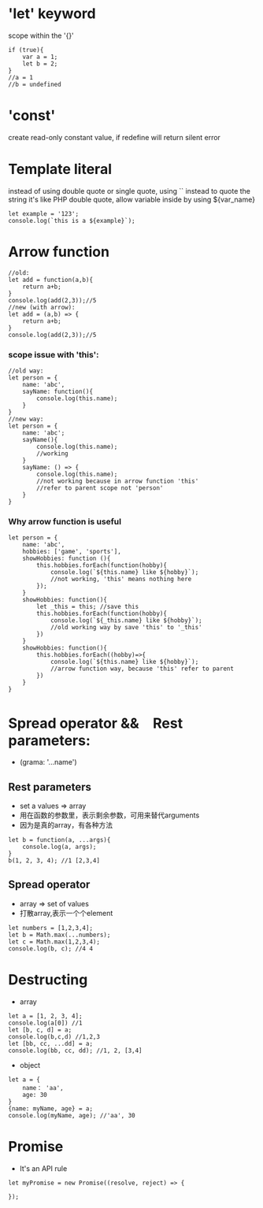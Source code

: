 # 'let' keyword
scope within the '{}'

```javscript
if (true){
	var a = 1;
	let b = 2;
}
//a = 1
//b = undefined
```

# 'const'
create read-only constant value, if redefine will return silent error


# Template literal
instead of using double quote or single quote, using `` instead to quote the string
it's like PHP double quote, allow variable inside by using ${var_name}
```
let example = '123';
console.log(`this is a ${example}`);
```

# Arrow function
```
//old:
let add = function(a,b){
	return a+b;
}
console.log(add(2,3));//5
//new (with arrow):
let add = (a,b) => {
	return a+b;
}
console.log(add(2,3));//5	
```

### scope issue with 'this':
```
//old way:
let person = {
	name: 'abc',
	sayName: function(){
		console.log(this.name);
	}
}
//new way:
let person = {
	name: 'abc';
	sayName(){
		console.log(this.name);
		//working
	}
	sayName: () => {
		console.log(this.name);
		//not working because in arrow function 'this' 
		//refer to parent scope not 'person'
	}
}
```

### Why arrow function is useful
```
let person = {
	name: 'abc',
	hobbies: ['game', 'sports'],
	showHobbies: function (){
		this.hobbies.forEach(function(hobby){
			console.log(`${this.name} like ${hobby}`);
			//not working, 'this' means nothing here 
		}); 
	}
	showHobbies: function(){
		let _this = this; //save this
		this.hobbies.forEach(function(hobby){
			console.log(`${_this.name} like ${hobby}`);
			//old working way by save 'this' to '_this'
		})
	}
	showHobbies: function(){
		this.hobbies.forEach((hobby)=>{
			console.log(`${this.name} like ${hobby}`);
			//arrow function way, because 'this' refer to parent
		})
	}
}
```

# Spread operator &&　Rest parameters:
- (grama: '...name') 
## Rest parameters
- set a values => array
- 用在函数的参数里，表示剩余参数，可用来替代arguments
- 因为是真的array，有各种方法
```
let b = function(a, ...args){
	console.log(a, args);
}
b(1, 2, 3, 4); //1 [2,3,4]
```

## Spread operator
- array => set of values
- 打散array,表示一个个element
```
let numbers = [1,2,3,4];
let b = Math.max(...numbers);
let c = Math.max(1,2,3,4);
console.log(b, c); //4 4
```

# Destructing
- array
```
let a = [1, 2, 3, 4];
console.log(a[0]) //1
let [b, c, d] = a;
console.log(b,c,d) //1,2,3
let [bb, cc, ...dd] = a;
console.log(bb, cc, dd); //1, 2, [3,4]
```

- object
```
let a = {
	name： 'aa',
	age: 30
}
{name: myName, age} = a;
console.log(myName, age); //'aa', 30
```

# Promise
- It's an API rule
```
let myPromise = new Promise((resolve, reject) => {
	
});
```














